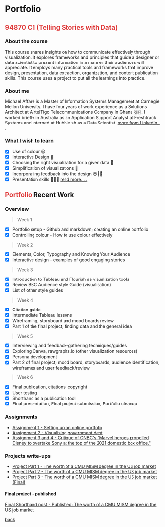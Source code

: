 # Portfolio

## <span style="color:#E04343">94870 C1 (Telling Stories with Data)</span>

### About the course

This course shares insights on how to communicate effectively through visualization.
It explores frameworks and principles that guide a designer or data scientist to present information in a manner their audiences will appreciate.
It employs many practical tools and frameworks that improve design, presentation, data extraction, organization, and content publication skills.
This course uses a project to put all the learnings into practice.

### <a href="../../index.html#about" target="_blank">About me </a>

Michael Affare is a Master of Information Systems Management at Carnegie Mellon University.
I have four years of work experience as a Solutions Architect at AirtelTigo Telecommunications Company in Ghana 🇬🇭.
I worked briefly in Australia as an Application Support Analyst at Freshtrack Systems and interned at Hubble.sh as a Data Scientist.
<a href="https://linkedin.com/in/michaelaffare" target="_blank">more from LinkedIn . . </a>

### [What I wish to learn](blog/what-i-wish-to-learn.md)

- [x] Use of colour 😃
- [x] Interactive Design 🤩
- [x] Choosing the right visualization for a given data 🤔
- [x] Simplification of visualizations 🧹
- [x] Incorporating feedback into the design 😯👂🏾
- [x] Presentation skills 👨🏾‍💼
      [read more. . .](blog/what-i-wish-to-learn.md)

## <span style="color:#E04343">Portfolio</span> Recent Work

### Overview

> Week 1

- [x] Portfolio setup - Github and markdown; creating an online portfolio
- [x] Controlling colour - How to use colour effectively

> Week 2

- [x] Elements, Color, Typography and Knowing Your Audience
- [x] Interactive design - examples of good engaging stories

> Week 3

- [x] Introduction to Tableau and Flourish as visualization tools
- [x] Review BBC Audience style Guide (visualisation)
- [x] List of other style guides

> Week 4

- [x] Citation guide
- [x] Intermediate Tableau lessons
- [x] Wireframing, storyboard and mood boards review
- [x] Part 1 of the final project; finding data and the general idea

> Week 5

- [x] Interviewing and feedback-gathering techniques/guides
- [x] Exploring Canva, rawgraphs.io (other visualization resources)
- [x] Persona development
- [x] Part 2 of final project; mood board, storyboards, audience identification, wireframes and user feedback/review

> Week 6

- [x] Final publication, citations, copyright
- [x] User testing
- [x] Shorthand as a publication tool
- [x] Final presentation, Final project submission, Portfolio cleanup

### Assignments

- [Assignment 1 - Setting up an online portfolio](assignment/assignment1.md)
- [Assignment 2 - Visualising government debt](assignment/assignment2.md)
- [Assignment 3 and 4 - Critique of CNBC's "Marvel heroes propelled Disney to overtake Sony at the top of the 2021 domestic box office."](assignment/assignment3and4.md)

### Projects write-ups

- [Project Part 1 - The worth of a CMU MISM degree in the US job market](project_part1.md)
- [Project Part 2 - The worth of a CMU MISM degree in the US job market](project_part2.md)
- [Project Part 3 - The worth of a CMU MISM degree in the US job market (Final)](project_part3.md)

#### Final project - published

<a href="https://carnegiemellon.shorthandstories.com/the-worth-of-a-cmu-mism-degree-in-the-us-job-market/index.html" target="_blank">Final Shorthand post - Published: The worth of a CMU MISM degree in the US job market</a>

[back](../index.html)
